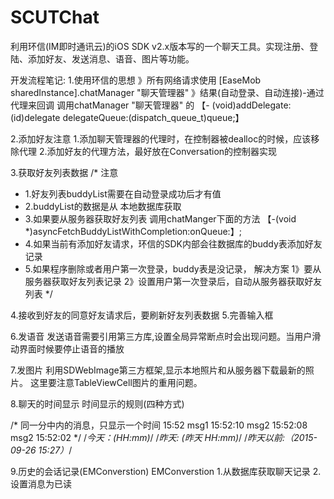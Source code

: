 # SCUTChat
利用环信(IM即时通讯云)的iOS SDK v2.x版本写的一个聊天工具。实现注册、登陆、添加好友、发送消息、语音、图片等功能。


开发流程笔记:
1.使用环信的思想
》所有网络请求使用 [EaseMob sharedInstance].chatManager "聊天管理器"
》结果(自动登录、自动连接)-通过代理来回调
调用chatManager "聊天管理器" 的 
【- (void)addDelegate:(id<EMChatManagerDelegate>)delegate delegateQueue:(dispatch_queue_t)queue;】

2.添加好友注意
1.添加聊天管理器的代理时，在控制器被dealloc的时候，应该移除代理
2.添加好友的代理方法，最好放在Conversation的控制器实现

3.获取好友列表数据
/* 注意
* 1.好友列表buddyList需要在自动登录成功后才有值
* 2.buddyList的数据是从 本地数据库获取
* 3.如果要从服务器获取好友列表 调用chatManger下面的方法
【-(void *)asyncFetchBuddyListWithCompletion:onQueue:】;
* 4.如果当前有添加好友请求，环信的SDK内部会往数据库的buddy表添加好友记录
* 5.如果程序删除或者用户第一次登录，buddy表是没记录，
解决方案
1》要从服务器获取好友列表记录
2》设置用户第一次登录后，自动从服务器获取好友列表
*/


4.接收到好友的同意好友请求后，要刷新好友列表数据
5.完善输入框

6.发语音
 发送语音需要引用第三方库,设置全局异常断点时会出现问题。当用户滑动界面时候要停止语音的播放 

7.发图片
利用SDWebImage第三方框架,显示本地照片和从服务器下载最新的照片。 这里要注意TableViewCell图片的重用问题。

8.聊天的时间显示
时间显示的规则(四种方式)

/*
同一分中内的消息，只显示一个时间
15:52
msg1 15:52:10
msg2 15:52:08
msg2 15:52:02
*/
/*今天：(HH:mm)*/
/*昨天: (昨天 HH:mm)*/
/*昨天以前:（2015-09-26 15:27）*/

9.历史的会话记录(EMConverstion)
EMConverstion
1.从数据库获取聊天记录
2.设置消息为已读
